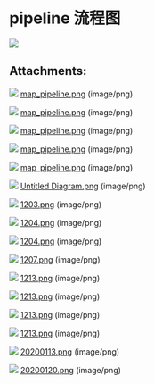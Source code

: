 # pipeline 流程图

![](https://cdn.nlark.com/yuque/0/2021/png/1131388/1628965371011-0b7c8c6f-a6b0-4a29-a5d0-a2f25f35f907.png)

## Attachments:
![](https://cdn.nlark.com/yuque/0/2021/gif/1131388/1628965375798-60c3e415-b185-499f-ae7f-0a8d260f9ce3.gif)                                [map_pipeline.png](https://cdn.nlark.com/yuque/0/2021/png/1131388/1628965369544-82f642d5-99ab-4efb-ab4d-ff0e8b49080b.png) (image/png)                                 

![](https://cdn.nlark.com/yuque/0/2021/gif/1131388/1628965375798-60c3e415-b185-499f-ae7f-0a8d260f9ce3.gif)                                [map_pipeline.png](https://cdn.nlark.com/yuque/0/2021/png/1131388/1628965369652-f57f0fee-2e72-4968-9bc8-b921a11e4e0e.png) (image/png)                                 

![](https://cdn.nlark.com/yuque/0/2021/gif/1131388/1628965375798-60c3e415-b185-499f-ae7f-0a8d260f9ce3.gif)                                [map_pipeline.png](https://cdn.nlark.com/yuque/0/2021/png/1131388/1628965369771-5b42f23b-360b-4447-a0f3-24c9cf900880.png) (image/png)                                 

![](https://cdn.nlark.com/yuque/0/2021/gif/1131388/1628965375798-60c3e415-b185-499f-ae7f-0a8d260f9ce3.gif)                                [map_pipeline.png](https://cdn.nlark.com/yuque/0/2021/png/1131388/1628965369872-84a958bd-8d73-4c84-b7a0-d0f73ecf27bc.png) (image/png)                                 

![](https://cdn.nlark.com/yuque/0/2021/gif/1131388/1628965375798-60c3e415-b185-499f-ae7f-0a8d260f9ce3.gif)                                [map_pipeline.png](https://cdn.nlark.com/yuque/0/2021/png/1131388/1628965369445-6f8a175f-8e67-46e4-ad59-05d2d94fa1e3.png) (image/png)                                 

![](https://cdn.nlark.com/yuque/0/2021/gif/1131388/1628965375798-60c3e415-b185-499f-ae7f-0a8d260f9ce3.gif)                                [Untitled Diagram.png](https://cdn.nlark.com/yuque/0/2021/png/1131388/1628965369972-f365e513-84d5-4d60-b300-3c909f1eb5a1.png) (image/png)                                 

![](https://cdn.nlark.com/yuque/0/2021/gif/1131388/1628965375798-60c3e415-b185-499f-ae7f-0a8d260f9ce3.gif)                                [1203.png](https://cdn.nlark.com/yuque/0/2021/png/1131388/1628965370085-4a179e4b-567d-4855-a092-6c502e7d9c9b.png) (image/png)                                 

![](https://cdn.nlark.com/yuque/0/2021/gif/1131388/1628965375798-60c3e415-b185-499f-ae7f-0a8d260f9ce3.gif)                                [1204.png](https://cdn.nlark.com/yuque/0/2021/png/1131388/1628965370294-ff466a44-20a3-4435-a159-14b3b89a9962.png) (image/png)                                 

![](https://cdn.nlark.com/yuque/0/2021/gif/1131388/1628965375798-60c3e415-b185-499f-ae7f-0a8d260f9ce3.gif)                                [1204.png](https://cdn.nlark.com/yuque/0/2021/png/1131388/1628965370191-5c9be3f7-8d91-46a0-a66c-dddb21188e81.png) (image/png)                                 

![](https://cdn.nlark.com/yuque/0/2021/gif/1131388/1628965375798-60c3e415-b185-499f-ae7f-0a8d260f9ce3.gif)                                [1207.png](https://cdn.nlark.com/yuque/0/2021/png/1131388/1628965370393-0fc0deff-ea07-47fd-8e2b-9ee8dd188bf0.png) (image/png)                                 

![](https://cdn.nlark.com/yuque/0/2021/gif/1131388/1628965375798-60c3e415-b185-499f-ae7f-0a8d260f9ce3.gif)                                [1213.png](https://cdn.nlark.com/yuque/0/2021/png/1131388/1628965370609-0614d423-32fb-4e9d-808e-5a1cb935c0bd.png) (image/png)                                 

![](https://cdn.nlark.com/yuque/0/2021/gif/1131388/1628965375798-60c3e415-b185-499f-ae7f-0a8d260f9ce3.gif)                                [1213.png](https://cdn.nlark.com/yuque/0/2021/png/1131388/1628965370712-4c81b7b4-2c7f-4760-bc38-6605a323b0ee.png) (image/png)                                 

![](https://cdn.nlark.com/yuque/0/2021/gif/1131388/1628965375798-60c3e415-b185-499f-ae7f-0a8d260f9ce3.gif)                                [1213.png](https://cdn.nlark.com/yuque/0/2021/png/1131388/1628965370808-5274ed90-6573-4e70-8531-7d063e858205.png) (image/png)                                 

![](https://cdn.nlark.com/yuque/0/2021/gif/1131388/1628965375798-60c3e415-b185-499f-ae7f-0a8d260f9ce3.gif)                                [1213.png](https://cdn.nlark.com/yuque/0/2021/png/1131388/1628965370507-13adf6f2-c1b8-44d4-a756-2ac60226b26c.png) (image/png)                                 

![](https://cdn.nlark.com/yuque/0/2021/gif/1131388/1628965375798-60c3e415-b185-499f-ae7f-0a8d260f9ce3.gif)                                [20200113.png](https://cdn.nlark.com/yuque/0/2021/png/1131388/1628965370913-84b4fa26-5737-4740-9b67-cb06c8e89edc.png) (image/png)                                 

![](https://cdn.nlark.com/yuque/0/2021/gif/1131388/1628965375798-60c3e415-b185-499f-ae7f-0a8d260f9ce3.gif)                                [20200120.png](https://cdn.nlark.com/yuque/0/2021/png/1131388/1628965371011-0b7c8c6f-a6b0-4a29-a5d0-a2f25f35f907.png) (image/png)                                 

